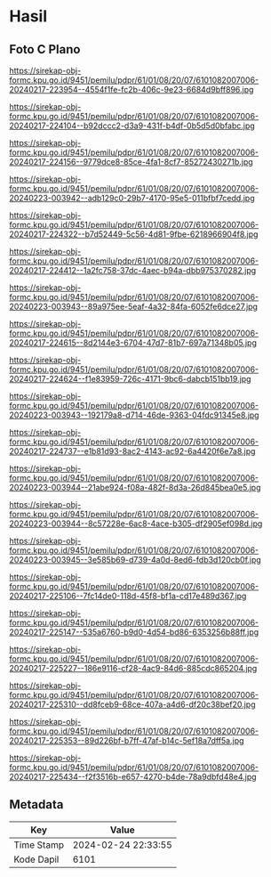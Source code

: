 # Hasil

## Foto C Plano

https://sirekap-obj-formc.kpu.go.id/9451/pemilu/pdpr/61/01/08/20/07/6101082007006-20240217-223954--4554f1fe-fc2b-406c-9e23-6684d9bff896.jpg

https://sirekap-obj-formc.kpu.go.id/9451/pemilu/pdpr/61/01/08/20/07/6101082007006-20240217-224104--b92dccc2-d3a9-431f-b4df-0b5d5d0bfabc.jpg

https://sirekap-obj-formc.kpu.go.id/9451/pemilu/pdpr/61/01/08/20/07/6101082007006-20240217-224156--9779dce8-85ce-4fa1-8cf7-85272430271b.jpg

https://sirekap-obj-formc.kpu.go.id/9451/pemilu/pdpr/61/01/08/20/07/6101082007006-20240223-003942--adb129c0-29b7-4170-95e5-011bfbf7cedd.jpg

https://sirekap-obj-formc.kpu.go.id/9451/pemilu/pdpr/61/01/08/20/07/6101082007006-20240217-224322--b7d52449-5c56-4d81-9fbe-6218966904f8.jpg

https://sirekap-obj-formc.kpu.go.id/9451/pemilu/pdpr/61/01/08/20/07/6101082007006-20240217-224412--1a2fc758-37dc-4aec-b94a-dbb975370282.jpg

https://sirekap-obj-formc.kpu.go.id/9451/pemilu/pdpr/61/01/08/20/07/6101082007006-20240223-003943--89a975ee-5eaf-4a32-84fa-6052fe6dce27.jpg

https://sirekap-obj-formc.kpu.go.id/9451/pemilu/pdpr/61/01/08/20/07/6101082007006-20240217-224615--8d2144e3-6704-47d7-81b7-697a71348b05.jpg

https://sirekap-obj-formc.kpu.go.id/9451/pemilu/pdpr/61/01/08/20/07/6101082007006-20240217-224624--f1e83959-726c-4171-9bc6-dabcb151bb19.jpg

https://sirekap-obj-formc.kpu.go.id/9451/pemilu/pdpr/61/01/08/20/07/6101082007006-20240223-003943--192179a8-d714-46de-9363-04fdc91345e8.jpg

https://sirekap-obj-formc.kpu.go.id/9451/pemilu/pdpr/61/01/08/20/07/6101082007006-20240217-224737--e1b81d93-8ac2-4143-ac92-6a4420f6e7a8.jpg

https://sirekap-obj-formc.kpu.go.id/9451/pemilu/pdpr/61/01/08/20/07/6101082007006-20240223-003944--21abe924-f08a-482f-8d3a-26d845bea0e5.jpg

https://sirekap-obj-formc.kpu.go.id/9451/pemilu/pdpr/61/01/08/20/07/6101082007006-20240223-003944--8c57228e-6ac8-4ace-b305-df2905ef098d.jpg

https://sirekap-obj-formc.kpu.go.id/9451/pemilu/pdpr/61/01/08/20/07/6101082007006-20240223-003945--3e585b69-d739-4a0d-8ed6-fdb3d120cb0f.jpg

https://sirekap-obj-formc.kpu.go.id/9451/pemilu/pdpr/61/01/08/20/07/6101082007006-20240217-225106--7fc14de0-118d-45f8-bf1a-cd17e489d367.jpg

https://sirekap-obj-formc.kpu.go.id/9451/pemilu/pdpr/61/01/08/20/07/6101082007006-20240217-225147--535a6760-b9d0-4d54-bd86-6353256b88ff.jpg

https://sirekap-obj-formc.kpu.go.id/9451/pemilu/pdpr/61/01/08/20/07/6101082007006-20240217-225227--186e9116-cf28-4ac9-84d6-885cdc865204.jpg

https://sirekap-obj-formc.kpu.go.id/9451/pemilu/pdpr/61/01/08/20/07/6101082007006-20240217-225310--dd8fceb9-68ce-407a-a4d6-df20c38bef20.jpg

https://sirekap-obj-formc.kpu.go.id/9451/pemilu/pdpr/61/01/08/20/07/6101082007006-20240217-225353--89d226bf-b7ff-47af-b14c-5ef18a7dff5a.jpg

https://sirekap-obj-formc.kpu.go.id/9451/pemilu/pdpr/61/01/08/20/07/6101082007006-20240217-225434--f2f3516b-e657-4270-b4de-78a9dbfd48e4.jpg


## Metadata

| Key        | Value               |
| ---------- | ------------------- |
| Time Stamp | 2024-02-24 22:33:55 |
| Kode Dapil | 6101                |




